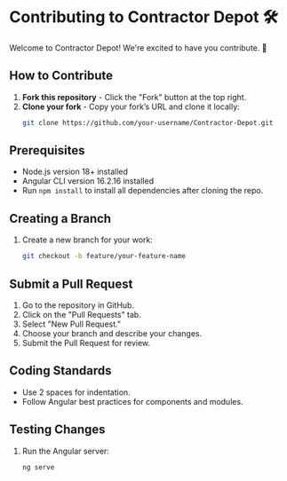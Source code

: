 # Contributing to Contractor Depot 🛠️

Welcome to Contractor Depot! We're excited to have you contribute. 🎉  

## How to Contribute

1. **Fork this repository** - Click the "Fork" button at the top right.  
2. **Clone your fork** - Copy your fork’s URL and clone it locally:
   ```bash
   git clone https://github.com/your-username/Contractor-Depot.git

## Prerequisites
- Node.js version 18+ installed
- Angular CLI version 16.2.16 installed
- Run `npm install` to install all dependencies after cloning the repo.

## Creating a Branch
1. Create a new branch for your work:  
   ```bash
   git checkout -b feature/your-feature-name

## Submit a Pull Request
1. Go to the repository in GitHub.
2. Click on the "Pull Requests" tab.  
3. Select "New Pull Request."  
4. Choose your branch and describe your changes.  
5. Submit the Pull Request for review.  

## Coding Standards
- Use 2 spaces for indentation.  
- Follow Angular best practices for components and modules.  

## Testing Changes
1. Run the Angular server:  
   ```bash
   ng serve
